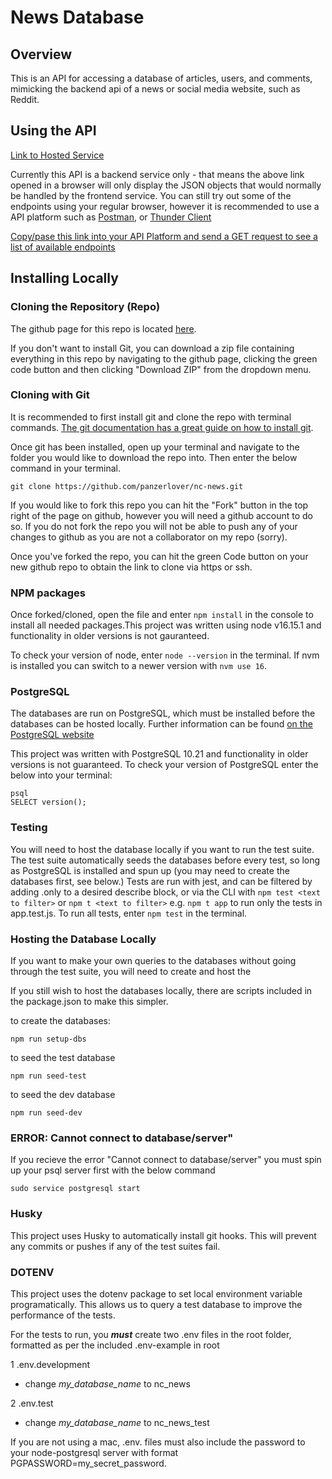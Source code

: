 
# News Database


## Overview

This is an API for accessing a database of articles, users, and comments, mimicking the backend api of a news or social media website, such as Reddit.
  
## Using the API

[Link to Hosted Service](https://joseph-craven-newsapp.herokuapp.com/)

Currently this API is a backend service only - that means the above link opened in a browser will only display the JSON objects that would normally be handled by the frontend service. You can still try out some of the endpoints using your regular browser, however it is recommended to use a API platform such as [Postman](https://www.postman.com/), or [Thunder Client](https://www.thunderclient.com/) 

[Copy/pase this link into your API Platform and send a GET request to see a list of available endpoints](https://joseph-craven-newsapp.herokuapp.com/api)

## Installing Locally

### Cloning the Repository (Repo)

The github page for this repo is located [here](https://github.com/panzerlover/nc-news).

If you don't want to install Git, you can download a zip file containing everything in this repo by navigating to the github page, clicking the green code button and then clicking "Download ZIP" from the dropdown menu.

### Cloning with Git

It is recommended to first install git and clone the repo with terminal commands. [The git documentation has a great guide on how to install git](https://git-scm.com/book/en/v2/Getting-Started-Installing-Git).


Once git has been installed, open up your terminal and navigate to the folder you would like to download the repo into. Then enter the below command in your terminal.

```
git clone https://github.com/panzerlover/nc-news.git
```
 If you would like to fork this repo you can hit the "Fork" button in the top right of the page on github, however you will need a github account to do so. If you do not fork the repo you will not be able to push any of your changes to github as you are not a collaborator on my repo (sorry). 

Once you've forked the repo, you can hit the green Code button on your new github repo to obtain the link to clone via https or ssh.

### NPM packages

Once forked/cloned, open the file and enter `npm install` in the console to install all needed packages.This project was written using node v16.15.1 and functionality in older versions is not gauranteed.

To check your version of node, enter `node --version` in the terminal. If nvm is installed you can switch to a newer version with `nvm use 16`. 

### PostgreSQL

The databases are run on PostgreSQL, which must be installed before the databases can be hosted locally. Further information can be found [on the PostgreSQL website](https://www.postgresql.org/)

This project was written with PostgreSQL 10.21 and functionality in older versions is not guaranteed. To check your version of PostgreSQL enter the below into your terminal:

```
psql
SELECT version();
```

### Testing 

You will need to host the database locally if you want to run the test suite. The test suite automatically seeds the databases before every test, so long as PostgreSQL is installed and spun up (you may need to create the databases first, see below.) Tests are run with jest, and can be filtered by adding .only to a desired describe block, or via the CLI with `npm test <text to filter>` or `npm t <text to filter>` e.g. `npm t app` to run only the tests in app.test.js. To run all tests, enter `npm test` in the terminal.

### Hosting the Database Locally

If you want to make your own queries to the databases without going through the test suite, you will need to create and host the 

If you still wish to host the databases locally, there are scripts included in the package.json to make this simpler. 

to create the databases:
```
npm run setup-dbs
```
to seed the test database
```
npm run seed-test
```
to seed the dev database

```
npm run seed-dev
```

### ERROR: Cannot connect to database/server"

If you recieve the error "Cannot connect to database/server" you must spin up your psql server first with the below command

```
sudo service postgresql start
```

### Husky


This project uses Husky to automatically install git hooks. This will prevent any commits or pushes if any of the test suites fail.

### DOTENV

This project uses the dotenv package to set local environment variable programatically. This allows us to query a test database to improve the performance of the tests.

For the tests to run, you ___must___ create two .env files in the root folder, formatted as per the included .env-example in root

1  .env.development 
 
 - change *my_database_name* to nc_news

2  .env.test

- change *my_database_name* to nc_news_test

If you are not using a mac, .env. files must also include the password to your node-postgresql server with format PGPASSWORD=my_secret_password.

